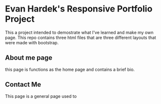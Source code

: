# Evan Hardek's Responsive Portfolio Project
This a project intended to demostrate what I've learned and make my own page. This repo contains three html files that are three different layouts that were made with bootstrap.

## About me page 
this page is functions as the home page and contains a brief bio.

## Contact Me
This page is a general page used to 